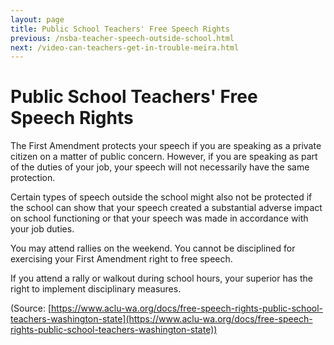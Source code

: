 ```yaml
---
layout: page
title: Public School Teachers' Free Speech Rights
previous: /nsba-teacher-speech-outside-school.html
next: /video-can-teachers-get-in-trouble-meira.html
---
```


Public School Teachers' Free Speech Rights
=========================================

The First Amendment protects your speech if you are speaking as a private citizen on a matter of public concern. However, if you are speaking as part of the duties of your job, your speech will not necessarily have the same protection.

Certain types of speech outside the school might also not be protected if the school can show that your speech created a substantial adverse impact on school functioning or that your speech was made in accordance with your job duties.

You may attend rallies on the weekend. You cannot be disciplined for exercising  your First Amendment right to free speech.

If you attend a rally or walkout during school hours, your superior has the right to implement disciplinary measures.

(Source: [https://www.aclu-wa.org/docs/free-speech-rights-public-school-teachers-washington-state](https://www.aclu-wa.org/docs/free-speech-rights-public-school-teachers-washington-state))
